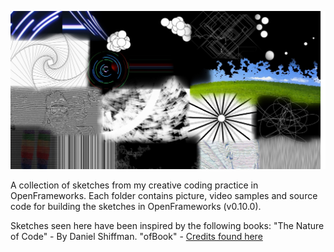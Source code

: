 ![alt text](https://raw.githubusercontent.com/seem-less/Creative-Coding-Scrapbook/master/CollageOfSketches.jpg)

A collection of sketches from my creative coding practice in OpenFrameworks.  Each folder contains picture, video samples and source code for building the sketches in OpenFrameworks (v0.10.0).

Sketches seen here have been inspired by the following books:
  "The Nature of Code" - By Daniel Shiffman.
  "ofBook" - [Credits found here](https://openframeworks.cc/ofBook/chapters/foreword.html)
